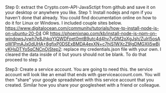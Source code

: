 Step 0: extract the Crypto.com-API-JavaSctipt from github and save it on your desktop or anywhere you like.
Step 1: Install nodejs and npm if you haven't done that already. You could find documentation online on how to do it for Linux or Windows. I included couple sites below.
https://www.digitalocean.com/community/tutorials/how-to-install-node-js-on-ubuntu-20-04
OR
https://phoenixnap.com/kb/install-node-js-npm-on-windowsJywh7e8JhkqYlQWDFpet0mtB9utc4d4hv7vGM2oXgJsh/Zulrl5osAqW1PmAJx0dUHA+8gfixP0DSExBMDA4exXN+c7hjS1WXcZ9lgDMGXIi5wBjvKHsDTYo5qCNCnOjStep2: replace my credentials.json file with your own. I cleared the data inside of it but yours should not be blank. To do that proceed to step 3

Step3: Create a service account. You are going to need this. the service account will look like an email that ends with gserviceaccount.com.
You will then "share" your google spreadsheet with this service account that you created. Similar how you share your googlesheet with a friend or colleague.
